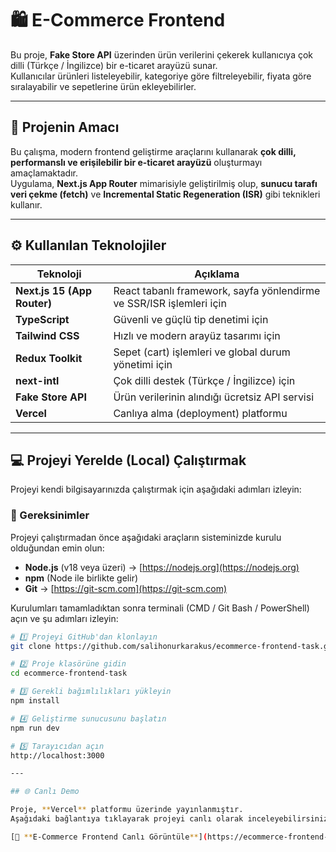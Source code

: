 # 🛍️ E-Commerce Frontend

Bu proje, **Fake Store API** üzerinden ürün verilerini çekerek kullanıcıya çok dilli (Türkçe / İngilizce) bir e-ticaret arayüzü sunar.  
Kullanıcılar ürünleri listeleyebilir, kategoriye göre filtreleyebilir, fiyata göre sıralayabilir ve sepetlerine ürün ekleyebilirler.

---

## 🚀 Projenin Amacı

Bu çalışma, modern frontend geliştirme araçlarını kullanarak **çok dilli, performanslı ve erişilebilir bir e-ticaret arayüzü** oluşturmayı amaçlamaktadır.  
Uygulama, **Next.js App Router** mimarisiyle geliştirilmiş olup, **sunucu tarafı veri çekme (fetch)** ve **Incremental Static Regeneration (ISR)** gibi teknikleri kullanır.

---

## ⚙️ Kullanılan Teknolojiler

| Teknoloji | Açıklama |
|------------|-----------|
| **Next.js 15 (App Router)** | React tabanlı framework, sayfa yönlendirme ve SSR/ISR işlemleri için |
| **TypeScript** | Güvenli ve güçlü tip denetimi için |
| **Tailwind CSS** | Hızlı ve modern arayüz tasarımı için |
| **Redux Toolkit** | Sepet (cart) işlemleri ve global durum yönetimi için |
| **next-intl** | Çok dilli destek (Türkçe / İngilizce) için |
| **Fake Store API** | Ürün verilerinin alındığı ücretsiz API servisi |
| **Vercel** | Canlıya alma (deployment) platformu |

---

## 💻 Projeyi Yerelde (Local) Çalıştırmak

Projeyi kendi bilgisayarınızda çalıştırmak için aşağıdaki adımları izleyin:

### 🔧 Gereksinimler

Projeyi çalıştırmadan önce aşağıdaki araçların sisteminizde kurulu olduğundan emin olun:

- **Node.js** (v18 veya üzeri) → [https://nodejs.org](https://nodejs.org)
- **npm** (Node ile birlikte gelir)
- **Git** → [https://git-scm.com](https://git-scm.com)

Kurulumları tamamladıktan sonra terminali (CMD / Git Bash / PowerShell) açın ve şu adımları izleyin:

```bash
# 1️⃣ Projeyi GitHub'dan klonlayın
git clone https://github.com/salihonurkarakus/ecommerce-frontend-task.git

# 2️⃣ Proje klasörüne gidin
cd ecommerce-frontend-task

# 3️⃣ Gerekli bağımlılıkları yükleyin
npm install

# 4️⃣ Geliştirme sunucusunu başlatın
npm run dev

# 5️⃣ Tarayıcıdan açın
http://localhost:3000

---

## 🌐 Canlı Demo

Proje, **Vercel** platformu üzerinde yayınlanmıştır.  
Aşağıdaki bağlantıya tıklayarak projeyi canlı olarak inceleyebilirsiniz 👇  

[🛒 **E-Commerce Frontend Canlı Görüntüle**](https://ecommerce-frontend-task-si6n.vercel.app)


